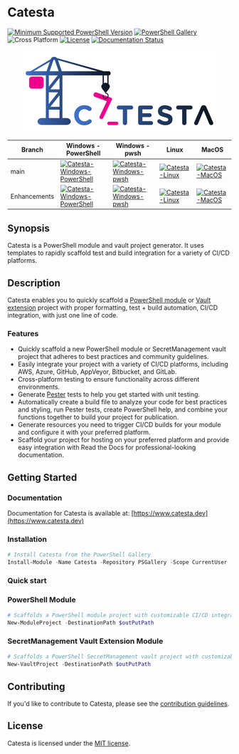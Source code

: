 # Catesta

[![Minimum Supported PowerShell Version](https://img.shields.io/badge/PowerShell-5.1+-purple.svg)](https://github.com/PowerShell/PowerShell) [![PowerShell Gallery][psgallery-img]][psgallery-site] ![Cross Platform](https://img.shields.io/badge/platform-windows%20%7C%20macos%20%7C%20linux-lightgrey) [![License][license-badge]](LICENSE) [![Documentation Status](https://readthedocs.org/projects/catesta/badge/?version=latest)](https://catesta.readthedocs.io/en/latest/?badge=latest)

[psgallery-img]:   https://img.shields.io/powershellgallery/dt/Catesta?label=Powershell%20Gallery&logo=powershell
[psgallery-site]:  https://www.powershellgallery.com/packages/Catesta
[license-badge]:   https://img.shields.io/github/license/techthoughts2/Catesta

<p align="center">
    <img src="./docs/assets/Catesta.PNG" alt="Catesta Logo" >
</p>

Branch | Windows - PowerShell | Windows - pwsh | Linux | MacOS
--- | --- | --- | --- | --- |
main | [![Catesta-Windows-PowerShell](https://github.com/techthoughts2/Catesta/actions/workflows/wf_Windows.yml/badge.svg?branch=main)](https://github.com/techthoughts2/Catesta/actions/workflows/wf_Windows.yml) | [![Catesta-Windows-pwsh](https://github.com/techthoughts2/Catesta/actions/workflows/wf_Windows_Core.yml/badge.svg?branch=main)](https://github.com/techthoughts2/Catesta/actions/workflows/wf_Windows_Core.yml)| [![Catesta-Linux](https://github.com/techthoughts2/Catesta/actions/workflows/wf_Linux.yml/badge.svg?branch=main)](https://github.com/techthoughts2/Catesta/actions/workflows/wf_Linux.yml) | [![Catesta-MacOS](https://github.com/techthoughts2/Catesta/actions/workflows/wf_MacOS.yml/badge.svg?branch=main)](https://github.com/techthoughts2/Catesta/actions/workflows/wf_MacOS.yml)
Enhancements | [![Catesta-Windows-PowerShell](https://github.com/techthoughts2/Catesta/actions/workflows/wf_Windows.yml/badge.svg?branch=Enhancements)](https://github.com/techthoughts2/Catesta/actions/workflows/wf_Windows.yml) | [![Catesta-Windows-pwsh](https://github.com/techthoughts2/Catesta/actions/workflows/wf_Windows_Core.yml/badge.svg?branch=Enhancements)](https://github.com/techthoughts2/Catesta/actions/workflows/wf_Windows_Core.yml) | [![Catesta-Linux](https://github.com/techthoughts2/Catesta/actions/workflows/wf_Linux.yml/badge.svg?branch=Enhancements)](https://github.com/techthoughts2/Catesta/actions/workflows/wf_Linux.yml) | [![Catesta-MacOS](https://github.com/techthoughts2/Catesta/actions/workflows/wf_MacOS.yml/badge.svg?branch=Enhancements)](https://github.com/techthoughts2/Catesta/actions/workflows/wf_MacOS.yml)

## Synopsis

Catesta is a PowerShell module and vault project generator. It uses templates to rapidly scaffold test and build integration for a variety of CI/CD platforms.

## Description

Catesta enables you to quickly scaffold a [PowerShell module](https://docs.microsoft.com/powershell/scripting/developer/module/how-to-write-a-powershell-script-module?view=powershell-7) or [Vault extension](https://github.com/PowerShell/SecretManagement) project with proper formatting, test + build automation, CI/CD integration, with just one line of code.

### Features

* Quickly scaffold a new PowerShell module or SecretManagement vault project that adheres to best practices and community guidelines.
* Easily integrate your project with a variety of CI/CD platforms, including AWS, Azure, GitHub, AppVeyor, Bitbucket, and GitLab.
* Cross-platform testing to ensure functionality across different environments.
* Generate [Pester](https://github.com/pester/Pester) tests to help you get started with unit testing.
* Automatically create a build file to analyze your code for best practices and styling, run Pester tests, create PowerShell help, and combine your functions together to build your project for publication.
* Generate resources you need to trigger CI/CD builds for your module and configure it with your preferred platform.
* Scaffold your project for hosting on your preferred platform and provide easy integration with Read the Docs for professional-looking documentation.

## Getting Started

### Documentation

Documentation for Catesta is available at: [https://www.catesta.dev](https://www.catesta.dev)

### Installation

```powershell
# Install Catesta from the PowerShell Gallery
Install-Module -Name Catesta -Repository PSGallery -Scope CurrentUser
```

### Quick start

### PowerShell Module

```powershell
# Scaffolds a PowerShell module project with customizable CI/CD integration options
New-ModuleProject -DestinationPath $outPutPath
```

### SecretManagement Vault Extension Module

```powershell
# Scaffolds a PowerShell SecretManagement vault project with customizable CI/CD integration options
New-VaultProject -DestinationPath $outPutPath
```

## Contributing

If you'd like to contribute to Catesta, please see the [contribution guidelines](.github/CONTRIBUTING.md).

## License

Catesta is licensed under the [MIT license](LICENSE).
